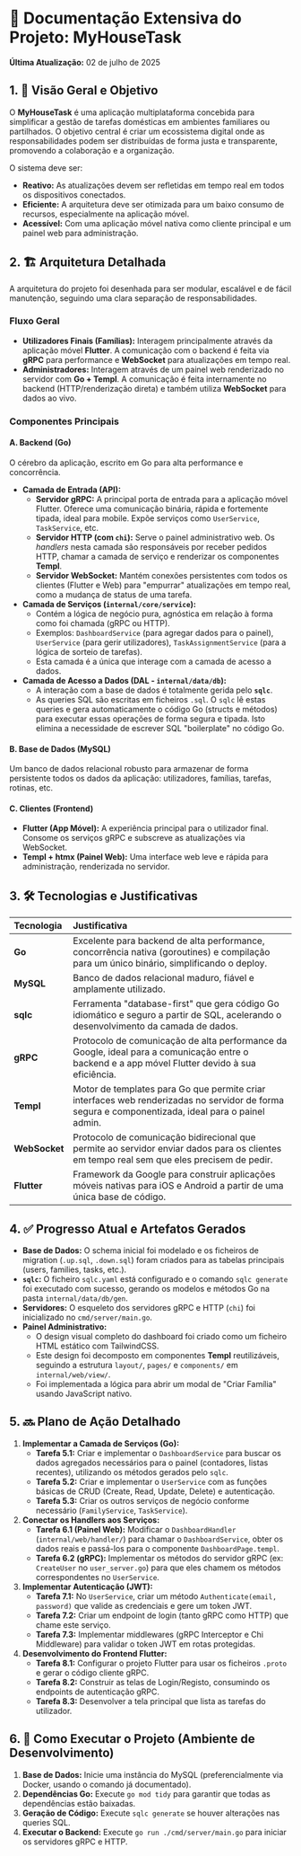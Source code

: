 # 📄 Documentação Extensiva do Projeto: MyHouseTask

**Última Atualização:** 02 de julho de 2025

## 1. 📘 Visão Geral e Objetivo

O **MyHouseTask** é uma aplicação multiplataforma concebida para simplificar a gestão de tarefas domésticas em ambientes familiares ou partilhados. O objetivo central é criar um ecossistema digital onde as responsabilidades podem ser distribuídas de forma justa e transparente, promovendo a colaboração e a organização.

O sistema deve ser:

* **Reativo:** As atualizações devem ser refletidas em tempo real em todos os dispositivos conectados.
* **Eficiente:** A arquitetura deve ser otimizada para um baixo consumo de recursos, especialmente na aplicação móvel.
* **Acessível:** Com uma aplicação móvel nativa como cliente principal e um painel web para administração.

## 2. 🏗️ Arquitetura Detalhada

A arquitetura do projeto foi desenhada para ser modular, escalável e de fácil manutenção, seguindo uma clara separação de responsabilidades.

### Fluxo Geral

* **Utilizadores Finais (Famílias):** Interagem principalmente através da aplicação móvel **Flutter**. A comunicação com o backend é feita via **gRPC** para performance e **WebSocket** para atualizações em tempo real.
* **Administradores:** Interagem através de um painel web renderizado no servidor com **Go + Templ**. A comunicação é feita internamente no backend (HTTP/renderização direta) e também utiliza **WebSocket** para dados ao vivo.

### Componentes Principais

#### A. Backend (Go)

O cérebro da aplicação, escrito em Go para alta performance e concorrência.

* **Camada de Entrada (API):**
    * **Servidor gRPC:** A principal porta de entrada para a aplicação móvel Flutter. Oferece uma comunicação binária, rápida e fortemente tipada, ideal para mobile. Expõe serviços como `UserService`, `TaskService`, etc.
    * **Servidor HTTP (com `chi`):** Serve o painel administrativo web. Os *handlers* nesta camada são responsáveis por receber pedidos HTTP, chamar a camada de serviço e renderizar os componentes **Templ**.
    * **Servidor WebSocket:** Mantém conexões persistentes com todos os clientes (Flutter e Web) para "empurrar" atualizações em tempo real, como a mudança de status de uma tarefa.
* **Camada de Serviços (`internal/core/service`):**
    * Contém a lógica de negócio pura, agnóstica em relação à forma como foi chamada (gRPC ou HTTP).
    * Exemplos: `DashboardService` (para agregar dados para o painel), `UserService` (para gerir utilizadores), `TaskAssignmentService` (para a lógica de sorteio de tarefas).
    * Esta camada é a única que interage com a camada de acesso a dados.
* **Camada de Acesso a Dados (DAL - `internal/data/db`):**
    * A interação com a base de dados é totalmente gerida pelo **`sqlc`**.
    * As queries SQL são escritas em ficheiros `.sql`. O `sqlc` lê estas queries e gera automaticamente o código Go (structs e métodos) para executar essas operações de forma segura e tipada. Isto elimina a necessidade de escrever SQL "boilerplate" no código Go.

#### B. Base de Dados (MySQL)

Um banco de dados relacional robusto para armazenar de forma persistente todos os dados da aplicação: utilizadores, famílias, tarefas, rotinas, etc.

#### C. Clientes (Frontend)

* **Flutter (App Móvel):** A experiência principal para o utilizador final. Consome os serviços gRPC e subscreve as atualizações via WebSocket.
* **Templ + htmx (Painel Web):** Uma interface web leve e rápida para administração, renderizada no servidor.

## 3. 🛠️ Tecnologias e Justificativas

| Tecnologia | Justificativa                                                                                                                              |
| :--- | :----------------------------------------------------------------------------------------------------------------------------------------- |
| **Go** | Excelente para backend de alta performance, concorrência nativa (goroutines) e compilação para um único binário, simplificando o deploy. |
| **MySQL** | Banco de dados relacional maduro, fiável e amplamente utilizado.                                                                           |
| **sqlc** | Ferramenta "database-first" que gera código Go idiomático e seguro a partir de SQL, acelerando o desenvolvimento da camada de dados.          |
| **gRPC** | Protocolo de comunicação de alta performance da Google, ideal para a comunicação entre o backend e a app móvel Flutter devido à sua eficiência. |
| **Templ** | Motor de templates para Go que permite criar interfaces web renderizadas no servidor de forma segura e componentizada, ideal para o painel admin. |
| **WebSocket** | Protocolo de comunicação bidirecional que permite ao servidor enviar dados para os clientes em tempo real sem que eles precisem de pedir. |
| **Flutter** | Framework da Google para construir aplicações móveis nativas para iOS e Android a partir de uma única base de código.                   |

## 4. ✅ Progresso Atual e Artefatos Gerados

* **Base de Dados:** O schema inicial foi modelado e os ficheiros de migration (`.up.sql`, `.down.sql`) foram criados para as tabelas principais (users, families, tasks, etc.).
* **`sqlc`:** O ficheiro `sqlc.yaml` está configurado e o comando `sqlc generate` foi executado com sucesso, gerando os modelos e métodos Go na pasta `internal/data/db/gen`.
* **Servidores:** O esqueleto dos servidores gRPC e HTTP (`chi`) foi inicializado no `cmd/server/main.go`.
* **Painel Administrativo:**
    * O design visual completo do dashboard foi criado como um ficheiro HTML estático com TailwindCSS.
    * Este design foi decomposto em componentes **Templ** reutilizáveis, seguindo a estrutura `layout/`, `pages/` e `components/` em `internal/web/view/`.
    * Foi implementada a lógica para abrir um modal de "Criar Família" usando JavaScript nativo.

## 5. 🔜 Plano de Ação Detalhado

1.  **Implementar a Camada de Serviços (Go):**
    * **Tarefa 5.1:** Criar e implementar o `DashboardService` para buscar os dados agregados necessários para o painel (contadores, listas recentes), utilizando os métodos gerados pelo `sqlc`.
    * **Tarefa 5.2:** Criar e implementar o `UserService` com as funções básicas de CRUD (Create, Read, Update, Delete) e autenticação.
    * **Tarefa 5.3:** Criar os outros serviços de negócio conforme necessário (`FamilyService`, `TaskService`).
2.  **Conectar os Handlers aos Serviços:**
    * **Tarefa 6.1 (Painel Web):** Modificar o `DashboardHandler` (`internal/web/handler/`) para chamar o `DashboardService`, obter os dados reais e passá-los para o componente `DashboardPage.templ`.
    * **Tarefa 6.2 (gRPC):** Implementar os métodos do servidor gRPC (ex: `CreateUser` no `user_server.go`) para que eles chamem os métodos correspondentes no `UserService`.
3.  **Implementar Autenticação (JWT):**
    * **Tarefa 7.1:** No `UserService`, criar um método `Authenticate(email, password)` que valide as credenciais e gere um token JWT.
    * **Tarefa 7.2:** Criar um endpoint de login (tanto gRPC como HTTP) que chame este serviço.
    * **Tarefa 7.3:** Implementar middlewares (gRPC Interceptor e Chi Middleware) para validar o token JWT em rotas protegidas.
4.  **Desenvolvimento do Frontend Flutter:**
    * **Tarefa 8.1:** Configurar o projeto Flutter para usar os ficheiros `.proto` e gerar o código cliente gRPC.
    * **Tarefa 8.2:** Construir as telas de Login/Registo, consumindo os endpoints de autenticação gRPC.
    * **Tarefa 8.3:** Desenvolver a tela principal que lista as tarefas do utilizador.

## 6. 🚀 Como Executar o Projeto (Ambiente de Desenvolvimento)

1.  **Base de Dados:** Inicie uma instância do MySQL (preferencialmente via Docker, usando o comando já documentado).
2.  **Dependências Go:** Execute `go mod tidy` para garantir que todas as dependências estão baixadas.
3.  **Geração de Código:** Execute `sqlc generate` se houver alterações nas queries SQL.
4.  **Executar o Backend:** Execute `go run ./cmd/server/main.go` para iniciar os servidores gRPC e HTTP.
```